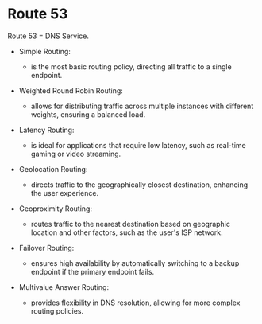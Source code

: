 # Route 53

Route 53 = DNS Service.

- Simple Routing: 
  - is the most basic routing policy, directing all traffic to a single endpoint.
  
- Weighted Round Robin Routing: 
  - allows for distributing traffic across multiple instances with different weights, ensuring a balanced load. 

- Latency Routing: 
  - is ideal for applications that require low latency, such as real-time gaming or video streaming.

- Geolocation Routing: 
  - directs traffic to the geographically closest destination, enhancing the user experience.

- Geoproximity Routing: 
  - routes traffic to the nearest destination based on geographic location and other factors, such as the user's ISP network.

- Failover Routing:
  - ensures high availability by automatically switching to a backup endpoint if the primary endpoint fails.

- Multivalue Answer Routing:
  - provides flexibility in DNS resolution, allowing for more complex routing policies.
